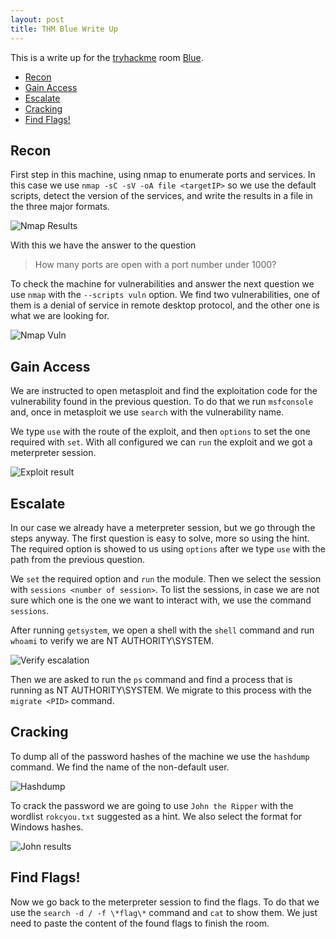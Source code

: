 ```yaml
---
layout: post
title: THM Blue Write Up
---
```


This is a write up for the [tryhackme](https://www.tryhackme.com "Home page of TryHackMe") room [Blue](https://tryhackme.com/room/blue "Blue room").

<!-- MarkdownTOC -->

- [Recon](#recon)
- [Gain Access](#gain-access)
- [Escalate](#escalate)
- [Cracking](#cracking)
- [Find Flags!](#find-flags)

<!-- /MarkdownTOC -->


## Recon

First step in this machine, using nmap to enumerate ports and services. In this case we use `nmap -sC -sV -oA file <targetIP>` so we use the default scripts, detect the version of the services, and write the results in a file in the three major formats.

![Nmap Results](../images/blue1.png "Nmap results")

With this we have the answer to the question 

<blockquote>How many ports are open with a port number under 1000?</blockquote>

To check the machine for vulnerabilities and answer the next question we use `nmap` with the `--scripts vuln` option. We find two vulnerabilities, one of them is a denial of service in remote desktop protocol, and the other one is what we are looking for.

![Nmap Vuln](../images/blue2.png "Nmap vuln results")

## Gain Access

We are instructed to open metasploit and find the exploitation code for the vulnerability found in the previous question. To do that we run `msfconsole` and, once in metasploit we use `search` with the vulnerability name.

We type `use` with the route of the exploit, and then `options` to set the one required with `set`. With all configured we can `run` the exploit and we got a meterpreter session.

![Exploit result](../images/blue3.png "Exploit results")

## Escalate

In our case we already have a meterpreter session, but we go through the steps anyway. The first question is easy to solve, more so using the hint. The required option is showed to us using `options` after we type `use` with the path from the previous question.

We `set` the required option and `run` the module. Then we select the session with  `sessions <number of session>`. To list the sessions, in case we are not sure which one is the one we want to interact with, we use the command `sessions`.

After running `getsystem`, we open a shell with the `shell` command and run `whoami` to verify we are NT AUTHORITY\SYSTEM.

![Verify escalation](../images/blue4.png "Verified escalation")

Then we are asked to run the `ps` command and find a process that is running as NT AUTHORITY\SYSTEM. We migrate to this process with the `migrate <PID>` command.

## Cracking

To dump all of the password hashes of the machine we use the `hashdump` command. We find the name of the non-default user.

![Hashdump](../images/blue5.png "Hashdump")

To crack the password we are going to use `John the Ripper` with the wordlist `rokcyou.txt` suggested as a hint. We also select the format for Windows hashes.

![John results](../images/blue6.png "John results")

## Find Flags!

Now we go back to the meterpreter session to find the flags. To do that we use the `search -d / -f \*flag\*` command and `cat` to show them. We just need to paste the content of the found flags to finish the room.








